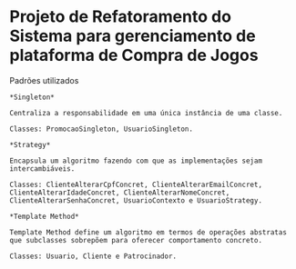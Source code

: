 # Projeto de Refatoramento do Sistema para gerenciamento de plataforma de Compra de Jogos


Padrões utilizados

    *Singleton*

    Centraliza a responsabilidade em uma única instância de uma classe.
    
    Classes: PromocaoSingleton, UsuarioSingleton.

    *Strategy*

    Encapsula um algoritmo fazendo com que as implementações sejam intercambiáveis.

    Classes: ClienteAlterarCpfConcret, ClienteAlterarEmailConcret, ClienteAlterarIdadeConcret, ClienteAlterarNomeConcret, ClienteAlterarSenhaConcret, UsuarioContexto e UsuarioStrategy.

    *Template Method*

    Template Method define um algoritmo em termos de operações abstratas que subclasses sobrepõem para oferecer comportamento concreto.

    Classes: Usuario, Cliente e Patrocinador.


